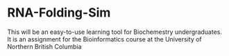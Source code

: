 # RNA-Folding-Sim
This will be an easy-to-use learning tool for Biochemestry undergraduates. It is an assignment for the Bioinformatics course at the University of Northern British Columbia
